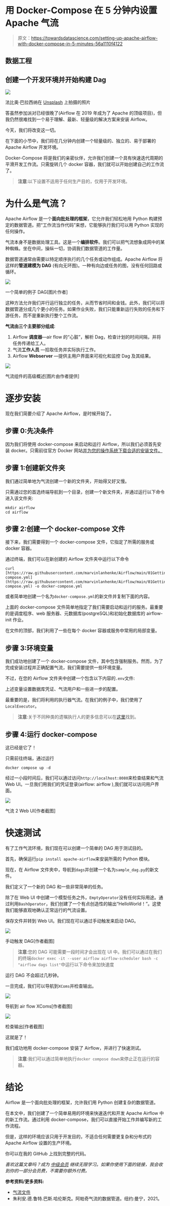 # 用 Docker-Compose 在 5 分钟内设置 Apache 气流

> 原文：<https://towardsdatascience.com/setting-up-apache-airflow-with-docker-compose-in-5-minutes-56a1110f4122>

## 数据工程

## 创建一个开发环境并开始构建 Dag

![](img/0a131255235218e0a18c5ea53e34c167.png)

法比奥·巴拉西纳在 [Unsplash](https://unsplash.com?utm_source=medium&utm_medium=referral) 上拍摄的照片

答虽然参加派对已经很晚了(Airflow 在 2019 年成为了 Apache 的顶级项目)，但我仍然很难找到一个易于理解、最新、轻量级的解决方案来安装 Airflow。

今天，我们将改变这一切。

在下面的小节中，我们将在几分钟内创建一个轻量级的、独立的、易于部署的 Apache Airflow 开发环境。

Docker-Compose 将是我们的亲密伙伴，允许我们创建一个具有快速迭代周期的平滑开发工作流。只需旋转几个 docker 容器，我们就可以开始创建自己的工作流了。

> **注意**:以下设置不适用于任何生产目的，仅用于开发环境。

# 为什么是气流？

Apache Airflow 是一个**面向批处理的框架**，它允许我们轻松地用 Python 构建预定的数据管道。把“工作流当作代码”来想，它能够执行我们可以用 Python 实现的任何操作。

气流本身不是数据处理工具。这是一个**编排软件**。我们可以把气流想象成网中的某种蜘蛛。坐在中间，操纵一切，协调我们数据管道的工作量。

数据管道通常由需要以特定顺序执行的几个任务或动作组成。Apache Airflow 将这样的**管道建模为 DAG** (有向无环图)。一种有向边或任务的图，没有任何回路或循环。

![](img/a7294f5a8de77446d86da0fa2c0d510c.png)

一个简单的例子 DAG[图片作者]

这种方法允许我们并行运行独立的任务，从而节省时间和金钱。此外，我们可以将数据管道分成几个更小的任务。如果作业失败，我们只能重新运行失败的任务和下游任务，而不是重新执行整个工作流。

**气流由三个主要部分组成**:

1.  Airflow **调度器**—air flow 的“心脏”，解析 Dag，检查计划的时间间隔，并将任务传递给工人。
2.  气流**工作人员** —拾取任务并实际执行工作。
3.  Airflow **Webserver** —提供主用户界面来可视化和监控 Dag 及其结果。

![](img/da1c0543491250805f9dcf73823df8ab.png)

气流组件的高级概述[图片由作者提供]

# 逐步安装

现在我们简要介绍了 Apache Airflow，是时候开始了。

## 步骤 0:先决条件

因为我们将使用 docker-compose 来启动和运行 Airflow，所以我们必须首先安装 docker。只需前往官方 Docker 网站[并为您的操作系统下载合适的安装文件。](https://docs.docker.com/get-docker/)

## 步骤 1:创建新文件夹

我们通过简单地为气流创建一个新的文件夹，开始得又好又慢。

只需通过您的首选终端导航到一个目录，创建一个新文件夹，并通过运行以下命令进入该文件夹:

```
mkdir airflow
cd airflow
```

## 步骤 2:创建一个 docker-compose 文件

接下来，我们需要得到一个 docker-compose 文件，它指定了所需的服务或 docker 容器。

通过终端，我们可以在新创建的 Airflow 文件夹中运行以下命令

```
curl [https://raw.githubusercontent.com/marvinlanhenke/Airflow/main/01GettingStarted/docker-compose.yml](https://raw.githubusercontent.com/marvinlanhenke/Airflow/main/01GettingStarted/docker-compose.yml) -o docker-compose.yml
```

或者简单地创建一个名为`docker-compose.yml`的新文件并复制下面的内容。

上面的 docker-compose 文件简单地指定了我们需要启动和运行的服务。最重要的是调度程序、web 服务器、元数据库(postgreSQL)和初始化数据库的 airflow-init 作业。

在文件的顶部，我们利用了一些在每个 docker 容器或服务中常用的局部变量。

## 步骤 3:环境变量

我们成功地创建了一个 docker-compose 文件，其中包含强制服务。然而，为了完成安装过程并正确配置气流，我们需要提供一些环境变量。

不过，在您的 Airflow 文件夹中创建一个包含以下内容的`.env`文件:

上述变量设置数据库凭证、气流用户和一些进一步的配置。

最重要的是，我们将利用的执行器气流。在我们的例子中，我们使用了`LocalExecutor`。

> **注意**:关于不同种类的遗嘱执行人的更多信息可以在[这里](https://airflow.apache.org/docs/apache-airflow/stable/executor/index.html)找到。

## 步骤 4:运行 docker-compose

这已经是它了！

只需前往终端，通过运行

```
docker compose up -d
```

经过一小段时间后，我们可以通过访问`http://localhost:8080`来检查结果和气流 Web UI。一旦我们用我们的凭证登录(airflow: airflow ),我们就可以访问用户界面。

![](img/a1d36ccbf1b2e801a2bafe2e925ef1de.png)

气流 2 Web UI[作者截图]

# 快速测试

有了工作气流环境，我们现在可以创建一个简单的 DAG 用于测试目的。

首先，确保运行`pip install apache-airflow`来安装所需的 Python 模块。

现在，在 Airflow 文件夹中，导航到`dags`并创建一个名为`sample_dag.py`的新文件。

我们定义了一个新的 DAG 和一些非常简单的任务。

除了在 Web UI 中创建一个模型任务之外，`EmptyOperator`没有任何实际用途。通过利用`BashOperator`，我们创建了一个有点创造性的输出“HelloWorld！”。这使我们能够直观地确认正常运行的气流设置。

保存文件并转到 Web UI。我们现在可以通过手动触发来启动 DAG。

![](img/7ed11d3975bf931256f4bc6ab0039a49.png)

手动触发 DAG[作者截图]

> **注意**:您的 DAG 可能需要一段时间才会出现在 UI 中。我们可以通过在我们的终端`docker exec -it --user airflow airflow-scheduler bash -c "airflow dags list"`中运行以下命令来加快速度

运行 DAG 不会超过几秒钟。

一旦完成，我们可以导航到`XComs`并检查输出。

![](img/21729d17c741347f196ddac1736aecf3.png)

导航到 air flow XComs[作者截图]

![](img/fdda96e8f228de2c79860f54b7baeff6.png)

检查输出[作者截图]

这就是了！

我们成功地用 docker-compose 安装了 Airflow，并进行了快速测试。

> **注意**:我们可以通过简单地执行`docker compose down`来停止正在运行的容器。

[](/how-to-design-better-dags-in-apache-airflow-494f5cb0c9ab)  

# 结论

Airflow 是一个面向批处理的框架，允许我们用 Python 创建复杂的数据管道。

在本文中，我们创建了一个简单易用的环境来快速迭代和开发 Apache Airflow 中的新工作流。通过利用 docker-compose，我们可以直接开始工作并编写新的工作流程。

但是，这样的环境应该只用于开发目的，不适合任何需要更复杂和分布式的 Apache Airflow 设置的生产环境。

你可以在我的 GitHub 上找到完整的代码。

*喜欢这篇文章吗？成为* [*中级会员*](https://medium.com/@marvinlanhenke/membership) *继续无限学习。如果你使用下面的链接，我会收到你的一部分会员费，不需要你额外付费。*

[](https://medium.com/@marvinlanhenke/membership)  

**参考资料/更多资料:**

*   [气流文件](https://airflow.apache.org/docs/apache-airflow/stable/start/docker.html)
*   朱利安.德.鲁特.巴斯.哈伦斯克。阿帕奇气流的数据管道。纽约:曼宁，2021。